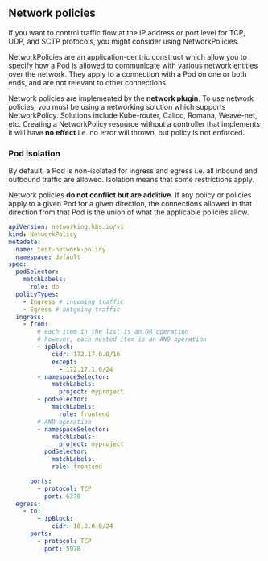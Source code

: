 ## Network policies

If you want to control traffic flow at the IP address or port level for TCP, UDP, and SCTP protocols, you might consider using NetworkPolicies.

NetworkPolicies are an application-centric construct which allow you to specify how a Pod is allowed to communicate with various network entities over the network. They apply to a connection with a Pod on one or both ends, and are not relevant to other connections.

Network policies are implemented by the **network plugin**. To use network policies, you must be using a networking solution which supports NetworkPolicy. Solutions include Kube-router, Calico, Romana, Weave-net, etc. Creating a NetworkPolicy resource without a controller that implements it will have **no effect** i.e. no error will thrown, but policy is not enforced.

### Pod isolation

By default, a Pod is non-isolated for ingress and egress i.e. all inbound and outbound traffic are allowed. Isolation means that some restrictions apply.

Network policies **do not conflict but are additive**. If any policy or policies apply to a given Pod for a given direction, the connections allowed in that direction from that Pod is the union of what the applicable policies allow.

```yaml
apiVersion: networking.k8s.io/v1
kind: NetworkPolicy
metadata:
  name: test-network-policy
  namespace: default
spec:
  podSelector:
    matchLabels:
      role: db
  policyTypes:
    - Ingress # incoming traffic
    - Egress # outgoing traffic
  ingress:
    - from:
        # each item in the list is an OR operation
        # however, each nested item is an AND operation
        - ipBlock:
            cidr: 172.17.0.0/16
            except:
              - 172.17.1.0/24
        - namespaceSelector:
            matchLabels:
              project: myproject
        - podSelector:
            matchLabels:
              role: frontend
        # AND operation
        - namespaceSelector:
            matchLabels:
              project: myproject
          podSelector:
            matchLabels:
            role: frontend

      ports:
        - protocol: TCP
          port: 6379
  egress:
    - to:
        - ipBlock:
            cidr: 10.0.0.0/24
      ports:
        - protocol: TCP
          port: 5978
```
